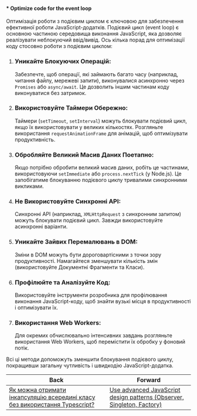 #### * Optimize code for the event loop

Оптимізація роботи з подієвим циклом є ключовою для забезпечення ефективної роботи JavaScript-додатків. Подієвий цикл (event loop) є основною частиною середовища виконання JavaScript, яка дозволяє реалізувати неблокуючий ввід/вивід. Ось кілька порад для оптимізації коду стосовно роботи з подієвим циклом:

1. ### Уникайте Блокуючих Операцій:
   Забезпечте, щоб операції, які займають багато часу (наприклад, читання файлу, мережеві запити), виконувалися асинхронно через `Promises` або `async/await`. Це дозволить іншим частинам коду виконуватися без затримок.

2. ### Використовуйте Таймери Обережно:
   Таймери (`setTimeout`, `setInterval`) можуть блокувати подієвий цикл, якщо їх використовувати у великих кількостях. Розгляньте використання `requestAnimationFrame` для анімацій, щоб оптимізувати продуктивність.

3. ### Обробляйте Великий Масив Даних Поетапно:
   Якщо потрібно обробити великий масив даних, робіть це частинами, використовуючи `setImmediate` або `process.nextTick` (у Node.js). Це запобігатиме блокуванню подієвого циклу тривалими синхронними викликами.

4. ### Не Використовуйте Синхронні API:
   Синхронні API (наприклад, `XMLHttpRequest` з синхронним запитом) можуть блокувати подієвий цикл. Завжди використовуйте асинхронні варіанти.

5. ### Уникайте Зайвих Перемалювань в DOM:
   Зміни в DOM можуть бути дороговартісними з точки зору продуктивності. Намагайтеся зменшувати кількість змін (використовуйте Документні Фрагменти та Класи).

6. ### Профілюйте та Аналізуйте Код:
   Використовуйте інструменти розробника для профілювання виконання JavaScript-коду, щоб знайти вузькі місця в продуктивності і оптимізувати їх.

7. ### Використання Web Workers:
   Для окремих обчислювально інтенсивних завдань розгляньте використання Web Workers, щоб перемістити їх обробку у фоновий потік.

Всі ці методи допоможуть зменшити блокування подієвого циклу, покращивши загальну чутливість і швидкодію JavaScript-додатка.

| Back | Forward |
|---|---|
| [Як можна отримати інкапсуляцію всередині класу без використання Typescript?](/ua/senior/javascript/can-encapsulation-be-achieved-within-a-class-without-using-typescript.md)  | [Use advanced JavaScript design patterns (Observer, Singleton, Factory)](/ua/senior/javascript/implement-observer-and-singleton-patterns-using-javascript.md) |